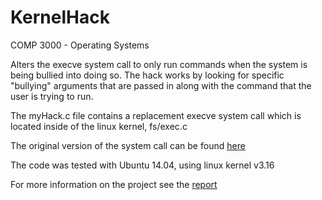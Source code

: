 # KernelHack
COMP 3000 - Operating Systems

Alters the execve system call to only run commands when the system is being bullied into doing so. The hack works by looking for specific "bullying" arguments that are passed in along with the command that the user is trying to run.

The myHack.c file contains a replacement execve system call which is located inside of the linux kernel, fs/exec.c

The original version of the system call can be found [here](http://lxr.free-electrons.com/source/fs/exec.c?v=3.16#L1603)

The code was tested with Ubuntu 14.04, using linux kernel v3.16

For more information on the project see the [report](https://github.com/sprinklej/KernelHack/blob/master/Joel%20Sprinkle%20-%20Report.pdf)
